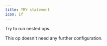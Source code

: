 ```yaml
---
title: TRY statement
icon: if
---
```


Try to run nested ops.

This op doesn't need any further configuration.


